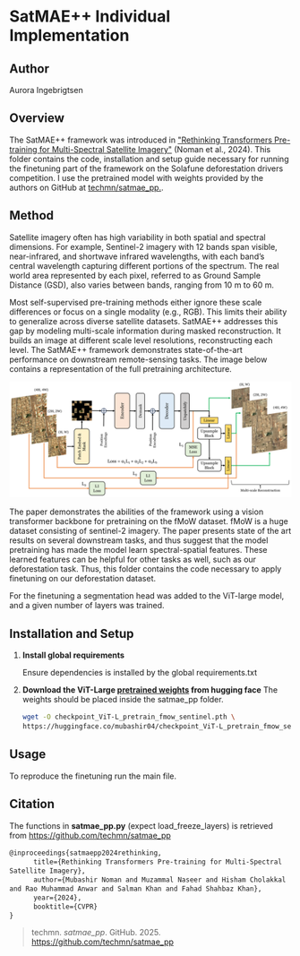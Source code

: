 # SatMAE++ Individual Implementation

Author
----------

Aurora Ingebrigtsen

## Overview

The SatMAE++ framework was introduced in ["Rethinking Transformers Pre-training for Multi-Spectral Satellite Imagery"](https://arxiv.org/abs/2403.05419) (Noman et al., 2024). This folder contains the code, installation and setup guide necessary for running the finetuning part of the framework on the Solafune deforestation drivers competition. I use the pretrained model with weights provided by the authors on GitHub at [techmn/satmae_pp.](https://github.com/techmn/satmae_pp).

## Method
Satellite imagery often has high variability in both spatial and spectral dimensions. For example, Sentinel-2 imagery with 12 bands span visible, near-infrared, and shortwave infrared wavelengths, with each band’s central wavelength capturing different portions of the spectrum. The real world area represented by each pixel, referred to as Ground Sample Distance (GSD), also varies between bands, ranging from 10 m to 60 m.

Most self-supervised pre-training methods either ignore these scale differences or focus on a single modality (e.g., RGB). This limits their ability to generalize across diverse satellite datasets. SatMAE++ addresses this gap by modeling multi-scale information during masked reconstruction. It builds an image at different scale level resolutions, reconstructing each level. The SatMAE++ framework demonstrates state-of-the-art performance on downstream remote-sensing tasks. The image below contains a representation of the full pretraining architecture.


<img width="1096" alt="image" src="overall_architecture.png">


The paper demonstrates the abilities of the framework using a vision transformer backbone for pretraining on the fMoW dataset. fMoW is a huge dataset consisting of sentinel-2 imagery. The paper presents state of the art results on several downstream tasks, and thus suggest that the model pretraining has made the model learn spectral-spatial features. These learned features can be helpful for other tasks as well, such as our deforestation task. Thus, this folder contains the code necessary to apply finetuning on our deforestation dataset.  

For the finetuning a segmentation head was added to
the ViT-large model, and a given number of layers
was trained.

## Installation and Setup

1. **Install global requirements**

    Ensure dependencies is installed by the global requirements.txt

2. **Download the ViT-Large [pretrained weights](https://huggingface.co/mubashir04/checkpoint_ViT-L_pretrain_fmow_sentinel) from hugging face**
    The weights should be placed inside the satmae_pp folder.
    ```bash
    wget -O checkpoint_ViT-L_pretrain_fmow_sentinel.pth \
    https://huggingface.co/mubashir04/checkpoint_ViT-L_pretrain_fmow_sentinel/resolve/main/pytorch_model.bin
    ```

## Usage
To reproduce the finetuning run the main file. 


## Citation
The functions in **satmae_pp.py** (expect load_freeze_layers) is retrieved from https://github.com/techmn/satmae_pp
```
@inproceedings{satmaepp2024rethinking,
      title={Rethinking Transformers Pre-training for Multi-Spectral Satellite Imagery}, 
      author={Mubashir Noman and Muzammal Naseer and Hisham Cholakkal and Rao Muhammad Anwar and Salman Khan and Fahad Shahbaz Khan},
      year={2024},
      booktitle={CVPR}
}
```

> techmn. _satmae_pp_. GitHub. 2025. https://github.com/techmn/satmae_pp
